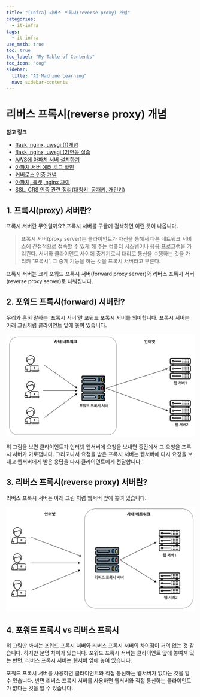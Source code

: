 ```yaml
---
title: "[Infra] 리버스 프록시(reverse proxy) 개념" 
categories:
  - it-infra
tags:
  - it-infra
use_math: true
toc: true
toc_label: "My Table of Contents"
toc_icon: "cog"
sidebar:
  title: "AI Machine Learning"
  nav: sidebar-contents
---
```


# 리버스 프록시(reverse proxy) 개념

**참고 링크**

* [flask, nginx, uwsgi (1)개념](https://losskatsu.github.io/it-infra/flask-nginx-uwsgi-concept/)
* [flask, nginx, uwsgi (2)연동 실습](https://losskatsu.github.io/it-infra/flask-nginx-uwsgi/)  
* [AWS에 아파치 서버 설치하기](https://losskatsu.github.io/it-infra/aws-apache/)
* [아파치 서버 에러 로그 확인](https://losskatsu.github.io/it-infra/apache-error-log/)
* [커버로스 인증 개념](https://losskatsu.github.io/it-infra/kerberos/)
* [아파치, 톰캣, nginx 차이](https://losskatsu.github.io/it-infra/webserver/)
* [SSL, CRS 인증 관련 정리(대칭키, 공개키, 개인키)](https://losskatsu.github.io/it-infra/ssl-auth/)


## 1. 프록시(proxy) 서버란?

프록시 서버란 무엇일까요? 
프록시 서버를 구글에 검색하면 이런 뜻이 나옵니다. 

> 프록시 서버(proxy server)는 클라이언트가 자신을 통해서 다른 네트워크 서비스에 간접적으로 접속할 수 있게 해 주는 컴퓨터 시스템이나 응용 프로그램을 가리킨다. 서버와 클라이언트 사이에 중계기로서 대리로 통신을 수행하는 것을 가리켜 '프록시', 그 중계 기능을 하는 것을 프록시 서버라고 부른다. 

프록시 서버는 크게 포워드 프록시 서버(forward proxy server)와 리버스 프록시 서버(reverse proxy server)로 나눠집니다. 

## 2. 포워드 프록시(forward) 서버란?

우리가 흔히 말하는 '프록시 서버'란 포워드 포록시 서버를 의미합니다. 
프록시 서버는 아래 그림처럼 클라이언트 앞에 놓여 있습니다.

<center><img src="/assets/images/infra/reverse_proxy/reverse_proxy01.PNG" width="800"></center>

위 그림을 보면 클라이언트가 인터넷 웹서버에 요청을 보내면 중간에서 그 요청을 프록시 서버가 가로챕니다. 
그리고나서 요청을 받은 프록시 서버는 웹서버에 다시 요청을 보내고 웹서버에게 받은 응답을 다시 클라이언트에게 전달합니다. 

## 3. 리버스 프록시(reverse proxy) 서버란?

리버스 프록시 서버는 아래 그림 처럼 웹서버 앞에 놓여 있습니다. 

<center><img src="/assets/images/infra/reverse_proxy/reverse_proxy02.PNG" width="800"></center>

## 4. 포워드 프록시 vs 리버스 프록시

위 그림만 봐서는 포워드 프록시 서버와 리버스 프록시 서버의 차이점이 거의 없는 것 같습니다. 
하지만 분명 차이가 있습니다. 
포워드 프록시 서버는 클라이언트 앞에 놓여져 있는 반면, 리버스 프록시 서버는 웹서버 앞에 놓여 있습니다. 

포워드 프록시 서버를 사용하면 클라이언트와 직접 통신하는 웹서버가 없다는 것을 알 수 있습니다. 
반면 리버스 프록시 서버를 사용하면 웹서버와 직접 통신하는 클라이언트가 없다는 것을 알 수 있습니다.
